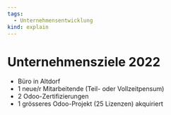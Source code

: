 ```yaml
---
tags:
  - Unternehmensentwicklung
kind: explain
---
```

# Unternehmensziele 2022

 * Büro in Altdorf
* 1 neue/r Mitarbeitende (Teil- oder Vollzeitpensum)
* 2 Odoo-Zertifizierungen
* 1 grösseres Odoo-Projekt (25 Lizenzen) akquiriert
